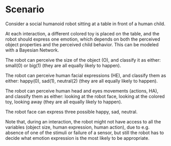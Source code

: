# Scenario
Consider a social humanoid robot sitting at a table in front of a human child. 

At each interaction, a different colored toy is placed on the table, and the robot should express one
emotion, which depends on both the perceived object properties and the perceived child
behavior. This can be modeled with a Bayesian Network.

The robot can perceive the size of the object (O), and
classify it as either: small(0) or big(1) (they are all equally likely to
happen). 

The robot can perceive human facial expressions
(HE), and classify them as either: happy(0), sad(1), neutral(2) (they
are all equally likely to happen). 

The robot can perceive
human head and eyes movements (actions, HA), and
classify them as either: looking at the robot face, looking at
the colored toy, looking away (they are all equally likely to
happen). 

The robot face can express three possible
happy, sad, neutral.

Note that, during an interaction, the robot might not have
access to all the variables (object size, human expression, human action), due to e.g.
absence of one of the stimuli or failure of a sensor, but still the robot has to decide what
emotion expression is the most likely to be appropriate.
